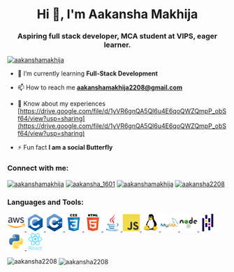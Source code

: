 <h1 align="center">Hi 👋, I'm Aakansha Makhija</h1>
<h3 align="center">Aspiring full stack developer, MCA student at VIPS, eager learner.</h3>

<p align="left"> <a href="https://twitter.com/aakanshamakhija" target="blank"><img src="https://img.shields.io/twitter/follow/aakanshamakhija?logo=twitter&style=for-the-badge" alt="aakanshamakhija" /></a> </p>

- 🌱 I’m currently learning **Full-Stack Development**

- 📫 How to reach me **aakanshamakhija2208@gmail.com**

- 📄 Know about my experiences [https://drive.google.com/file/d/1yVR6gnQA5Ql6u4E6qoQWZQmpP_obSf64/view?usp=sharing](https://drive.google.com/file/d/1yVR6gnQA5Ql6u4E6qoQWZQmpP_obSf64/view?usp=sharing)

- ⚡ Fun fact **I am a social Butterfly**

<h3 align="left">Connect with me:</h3>
<p align="left">
<a href="https://twitter.com/aakanshamakhija" target="blank"><img align="center" src="https://raw.githubusercontent.com/rahuldkjain/github-profile-readme-generator/master/src/images/icons/Social/twitter.svg" alt="aakanshamakhija" height="30" width="40" /></a>
<a href="https://instagram.com/aakansha_1601" target="blank"><img align="center" src="https://raw.githubusercontent.com/rahuldkjain/github-profile-readme-generator/master/src/images/icons/Social/instagram.svg" alt="aakansha_1601" height="30" width="40" /></a>
<a href="https://www.behance.net/aakanshamakhija" target="blank"><img align="center" src="https://raw.githubusercontent.com/rahuldkjain/github-profile-readme-generator/master/src/images/icons/Social/behance.svg" alt="aakanshamakhija" height="30" width="40" /></a>
<a href="https://www.leetcode.com/aakansha2208" target="blank"><img align="center" src="https://raw.githubusercontent.com/rahuldkjain/github-profile-readme-generator/master/src/images/icons/Social/leet-code.svg" alt="aakansha2208" height="30" width="40" /></a>
</p>

<h3 align="left">Languages and Tools:</h3>
<p align="left"> <a href="https://aws.amazon.com" target="_blank" rel="noreferrer"> <img src="https://raw.githubusercontent.com/devicons/devicon/master/icons/amazonwebservices/amazonwebservices-original-wordmark.svg" alt="aws" width="40" height="40"/> </a> <a href="https://www.cprogramming.com/" target="_blank" rel="noreferrer"> <img src="https://raw.githubusercontent.com/devicons/devicon/master/icons/c/c-original.svg" alt="c" width="40" height="40"/> </a> <a href="https://www.w3schools.com/cpp/" target="_blank" rel="noreferrer"> <img src="https://raw.githubusercontent.com/devicons/devicon/master/icons/cplusplus/cplusplus-original.svg" alt="cplusplus" width="40" height="40"/> </a> <a href="https://www.w3schools.com/css/" target="_blank" rel="noreferrer"> <img src="https://raw.githubusercontent.com/devicons/devicon/master/icons/css3/css3-original-wordmark.svg" alt="css3" width="40" height="40"/> </a> <a href="https://www.w3.org/html/" target="_blank" rel="noreferrer"> <img src="https://raw.githubusercontent.com/devicons/devicon/master/icons/html5/html5-original-wordmark.svg" alt="html5" width="40" height="40"/> </a> <a href="https://www.java.com" target="_blank" rel="noreferrer"> <img src="https://raw.githubusercontent.com/devicons/devicon/master/icons/java/java-original.svg" alt="java" width="40" height="40"/> </a> <a href="https://developer.mozilla.org/en-US/docs/Web/JavaScript" target="_blank" rel="noreferrer"> <img src="https://raw.githubusercontent.com/devicons/devicon/master/icons/javascript/javascript-original.svg" alt="javascript" width="40" height="40"/> </a> <a href="https://www.linux.org/" target="_blank" rel="noreferrer"> <img src="https://raw.githubusercontent.com/devicons/devicon/master/icons/linux/linux-original.svg" alt="linux" width="40" height="40"/> </a> <a href="https://www.mysql.com/" target="_blank" rel="noreferrer"> <img src="https://raw.githubusercontent.com/devicons/devicon/master/icons/mysql/mysql-original-wordmark.svg" alt="mysql" width="40" height="40"/> </a> <a href="https://nodejs.org" target="_blank" rel="noreferrer"> <img src="https://raw.githubusercontent.com/devicons/devicon/master/icons/nodejs/nodejs-original-wordmark.svg" alt="nodejs" width="40" height="40"/> </a> <a href="https://pandas.pydata.org/" target="_blank" rel="noreferrer"> <img src="https://raw.githubusercontent.com/devicons/devicon/2ae2a900d2f041da66e950e4d48052658d850630/icons/pandas/pandas-original.svg" alt="pandas" width="40" height="40"/> </a> <a href="https://www.python.org" target="_blank" rel="noreferrer"> <img src="https://raw.githubusercontent.com/devicons/devicon/master/icons/python/python-original.svg" alt="python" width="40" height="40"/> </a> <a href="https://reactjs.org/" target="_blank" rel="noreferrer"> <img src="https://raw.githubusercontent.com/devicons/devicon/master/icons/react/react-original-wordmark.svg" alt="react" width="40" height="40"/> </a> </p>

<p><img align="left" src="https://github-readme-stats.vercel.app/api/top-langs?username=aakansha2208&show_icons=true&locale=en&layout=compact" alt="aakansha2208" /></p>

<p>&nbsp;<img align="center" src="https://github-readme-stats.vercel.app/api?username=aakansha2208&show_icons=true&locale=en" alt="aakansha2208" /></p>
